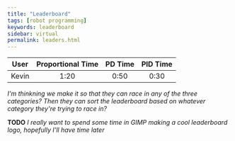 ```yaml
---
title: "Leaderboard"
tags: [robot programming]
keywords: leaderboard
sidebar: virtual
permalink: leaders.html
---
```


User | Proportional Time | PD Time | PID Time |
---- | :---: | :---: | :---: |
Kevin | 1:20 | 0:50 | 0:30 |


*I'm thinkning we make it so that they can race in any of the three categories? Then they can sort the leaderboard based on whatever category they're trying to race in?*

**TODO** *I really want to spend some time in GIMP making a cool leaderboard logo, hopefully I'll have time later*
